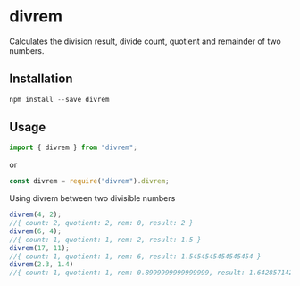# divrem
Calculates the division result, divide count, quotient and remainder of two numbers.
## Installation
```javascript
npm install --save divrem
```
## Usage
```javascript
import { divrem } from "divrem";
```
or
```javascript
const divrem = require("divrem").divrem;
```
Using divrem between two divisible numbers
```javascript
divrem(4, 2);
//{ count: 2, quotient: 2, rem: 0, result: 2 }
divrem(6, 4);
//{ count: 1, quotient: 1, rem: 2, result: 1.5 }
divrem(17, 11);
//{ count: 1, quotient: 1, rem: 6, result: 1.5454545454545454 }
divrem(2.3, 1.4)
//{ count: 1, quotient: 1, rem: 0.8999999999999999, result: 1.6428571428571428 }
```
